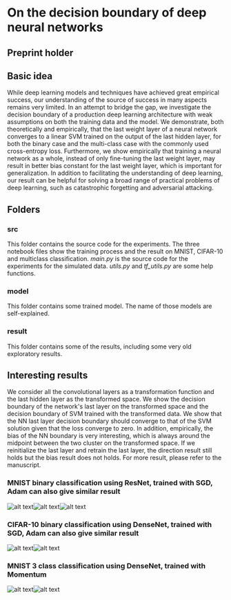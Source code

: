 # On the decision boundary of deep neural networks

## Preprint holder

## Basic idea
While deep learning models and techniques have achieved great empirical success, our understanding of the source of success in many aspects remains very limited. In an attempt to bridge the gap, we investigate the decision boundary of a production deep learning architecture with weak assumptions on both the training data and the model. We demonstrate, both theoretically and empirically, that the last weight layer of a neural network converges to a linear SVM trained on the output of the last hidden layer, for both the binary case and the multi-class case with the commonly used cross-entropy loss. Furthermore, we show empirically that training a neural network as a whole, instead of only fine-tuning the last weight layer, may result in better bias constant for the last weight layer, which is important for generalization. In addition to facilitating the understanding of deep learning, our result can be helpful for solving a broad range of practical problems of deep learning, such as catastrophic forgetting and adversarial attacking.


## Folders

### src
This folder contains the source code for the experiments. The three notebook files show the training process and the result on MNIST, CIFAR-10 and multiclass classification. *main.py* is the source code for the experiments for the simulated data. *utils.py* and *tf_utils.py* are some help functions.

### model
This folder contains some trained model. The name of those models are self-explained.

### result
This folder contains some of the results, including some very old exploratory results. 

## Interesting results
We consider all the convolutional layers as a transformation function and the last hidden layer as the transformed space. We show the decision boundary of the network's last layer on the transformed space and the decision boundary of SVM trained with the transformed data. We show that the NN last layer decision boundary should converge to that of the SVM solution given that the loss converge to zero. In addition, empirically, the bias of the NN boundary is very interesting, which is always around the midpoint between the two cluster on the transformed space. If we reinitialize the last layer and retrain the last layer, the direction result still holds but the bias result does not holds. For more result, please refer to the manuscript.

### MNIST binary classification using ResNet, trained with SGD, Adam can also give similar result
![alt text](https://github.com/lykaust15/NN_decision_boundary/blob/master/result/exploration/SVM_decision_boundary_transform.png)![alt text](https://github.com/lykaust15/NN_decision_boundary/blob/master/result/exploration/NN_decision_boundary_transform.png)![alt text](https://github.com/lykaust15/NN_decision_boundary/blob/master/result/exploration/NN_transform_reinitailize.png)



### CIFAR-10 binary classification using DenseNet, trained with SGD, Adam can also give similar result
![alt text](https://github.com/lykaust15/NN_decision_boundary/blob/master/result/exploration/SVM_decision_boundary_transform_cifar10_densenet.png)![alt text](https://github.com/lykaust15/NN_decision_boundary/blob/master/result/exploration/NN_decision_boundary_transform_cifar10_densenet.png)


### MNIST 3 class classification using DenseNet, trained with Momentum
![alt text](https://github.com/lykaust15/NN_decision_boundary/blob/master/result/mnist_3_class_densenet/svm_transformed.png)![alt text](https://github.com/lykaust15/NN_decision_boundary/blob/master/result/mnist_3_class_densenet/nn_transformed.png)